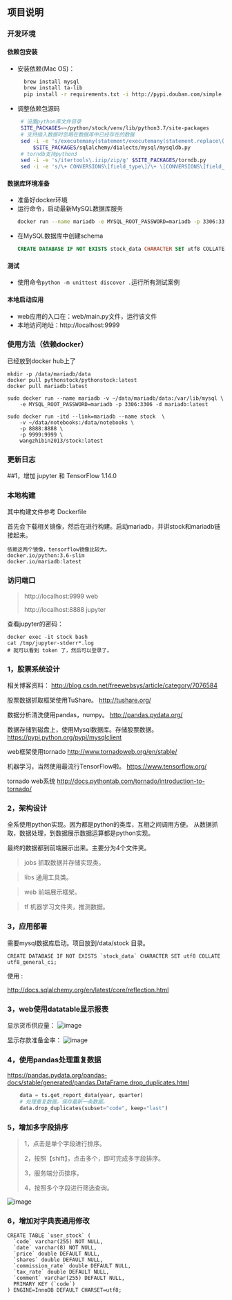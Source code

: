 ## 项目说明
### 开发环境
#### 依赖包安装
+ 安装依赖(Mac OS)：
    ```bash
      brew install mysql
      brew install ta-lib
      pip install -r requirements.txt -i http://pypi.douban.com/simple --trusted-host pypi.douban.com
    ```
+ 调整依赖包源码
   ```bash
    # 设置python库文件目录
    SITE_PACKAGES=~/python/stock/venv/lib/python3.7/site-packages
    # 支持插入数据时忽略在数据库中已经存在的数据
    sed -i -e 's/executemany(statement/executemany(statement.replace\("INSERT INTO","INSERT IGNORE INTO")/g' \
        $SITE_PACKAGES/sqlalchemy/dialects/mysql/mysqldb.py
    # torndb支持python3
    sed -i -e 's/itertools\.izip/zip/g' $SITE_PACKAGES/torndb.py
    sed -i -e 's/\+ CONVERSIONS\[field_type\]/\+ \[CONVERSIONS\[field_type\],bytes\]/g' $SITE_PACKAGES/torndb.py
   ```  

#### 数据库环境准备
+ 准备好docker环境
+ 运行命令，启动最新MySQL数据库服务
    ```bash
    docker run --name mariadb -e MYSQL_ROOT_PASSWORD=mariadb -p 3306:3306 -d mariadb:latest
    ```
+ 在MySQL数据库中创建schema
    ```sql
    CREATE DATABASE IF NOT EXISTS stock_data CHARACTER SET utf8 COLLATE utf8_general_ci
    ```

#### 测试
+ 使用命令`python -m unittest discover .`运行所有测试案例

#### 本地启动应用
+ web应用的入口在：web/main.py文件，运行该文件
+ 本地访问地址：http://localhost:9999


### 使用方法（依赖docker）

已经放到docker hub上了

```
mkdir -p /data/mariadb/data
docker pull pythonstock/pythonstock:latest
docker pull mariadb:latest

sudo docker run --name mariadb -v ~/data/mariadb/data:/var/lib/mysql \
    -e MYSQL_ROOT_PASSWORD=mariadb -p 3306:3306 -d mariadb:latest

sudo docker run -itd --link=mariadb --name stock  \
    -v ~/data/notebooks:/data/notebooks \
    -p 8888:8888 \
    -p 9999:9999 \
    wangzhibin2013/stock:latest

```

### 更新日志

##1，增加 jupyter 和 TensorFlow 1.14.0



### 本地构建

其中构建文件参考 Dockerfile

首先会下载相关镜像，然后在进行构建。启动mariadb，并讲stock和mariadb链接起来。

```
依赖这两个镜像，tensorflow镜像比较大。
docker.io/python:3.6-slim
docker.io/mariadb:latest
```

### 访问端口

> http://localhost:9999 web 
>
> http://localhost:8888 jupyter

查看jupyter的密码：

```
docker exec -it stock bash 
cat /tmp/jupyter-stderr*.log
# 就可以看到 token 了，然后可以登录了。
```

### 1，股票系统设计

相关博客资料：
http://blog.csdn.net/freewebsys/article/category/7076584

股票数据抓取框架使用TuShare。
http://tushare.org/

数据分析清洗使用pandas，numpy。
http://pandas.pydata.org/

数据存储到磁盘上，使用Mysql数据库。存储股票数据。
https://pypi.python.org/pypi/mysqlclient

web框架使用tornado
http://www.tornadoweb.org/en/stable/

机器学习，当然使用最流行TensorFlow啦。
https://www.tensorflow.org/

tornado web系统
http://docs.pythontab.com/tornado/introduction-to-tornado/


### 2，架构设计
全系使用python实现。因为都是python的类库，互相之间调用方便。
从数据抓取，数据处理，到数据展示数据运算都是python实现。

最终的数据都到前端展示出来。主要分为4个文件夹。

> jobs 抓取数据并存储实现类。

> libs 通用工具类。

> web 前端展示框架。

> tf 机器学习文件夹，推测数据。

### 3，应用部署

需要mysql数据库启动。项目放到/data/stock 目录。
```
CREATE DATABASE IF NOT EXISTS `stock_data` CHARACTER SET utf8 COLLATE utf8_general_ci;
```

使用 :

http://docs.sqlalchemy.org/en/latest/core/reflection.html

### 3，web使用datatable显示报表

显示货币供应量：
 ![image](https://raw.githubusercontent.com/pythonstock/stock/master/web/static/img/stock-data-01.png)

 显示存款准备金率：
 ![image](https://raw.githubusercontent.com/pythonstock/stock/master/web/static/img/stock-data-02.png)

### 4，使用pandas处理重复数据

https://pandas.pydata.org/pandas-docs/stable/generated/pandas.DataFrame.drop_duplicates.html

```python
    data = ts.get_report_data(year, quarter)
    # 处理重复数据，保存最新一条数据。
    data.drop_duplicates(subset="code", keep="last")
```

### 5，增加多字段排序

> 1，点击是单个字段进行排序。
>
> 2，按照【shift】，点击多个，即可完成多字段排序。
> 
> 3，服务端分页排序。
>
> 4，按照多个字段进行筛选查询。

 ![image](https://raw.githubusercontent.com/pythonstock/stock/master/web/static/img/stock-data-04.png)


### 6，增加对字典表通用修改

```
CREATE TABLE `user_stock` (
  `code` varchar(255) NOT NULL,
  `date` varchar(8) NOT NULL,
  `price` double DEFAULT NULL,
  `shares` double DEFAULT NULL,
  `commission_rate` double DEFAULT NULL,
  `tax_rate` double DEFAULT NULL,
  `comment` varchar(255) DEFAULT NULL,
  PRIMARY KEY (`code`)
) ENGINE=InnoDB DEFAULT CHARSET=utf8;
```

```

```
